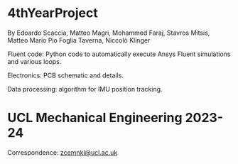 # 4thYearProject

By Edoardo Scaccia, Matteo Magri, Mohammed Faraj, Stavros Mitsis, Matteo Mario Pio Foglia Taverna, Niccolò Klinger

Fluent code: Python code to automatically execute Ansys Fluent simulations and various loops.

Electronics: PCB schematic and details.

Data processing: algorithm for IMU position tracking.


# UCL Mechanical Engineering 2023-24

Correspondence: zcemnkl@ucl.ac.uk
